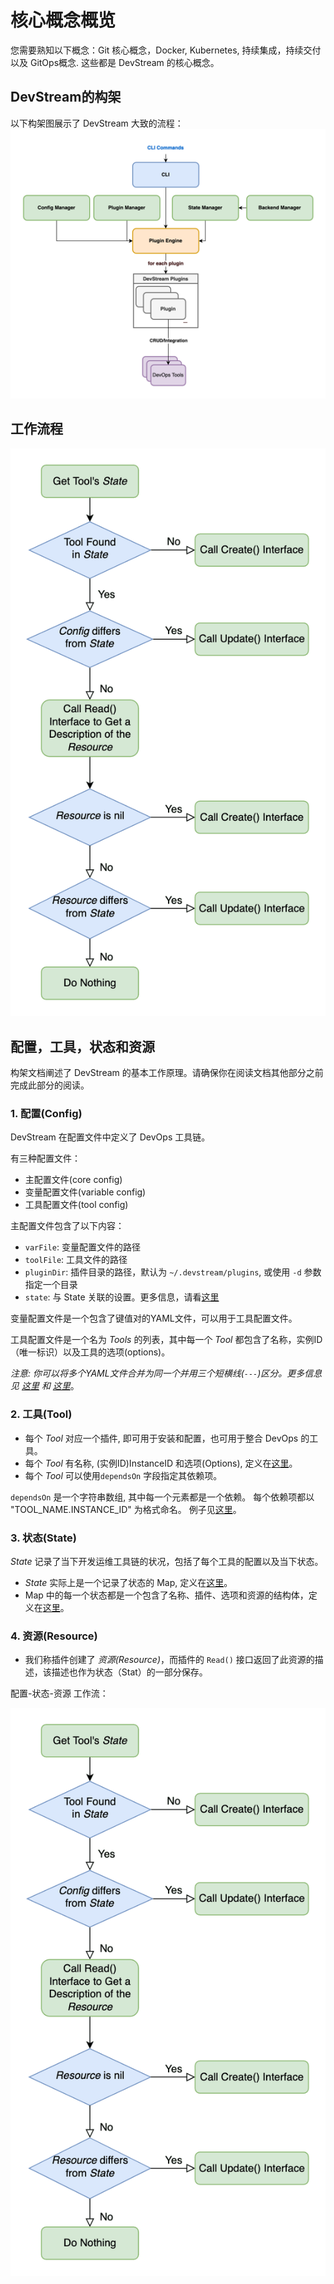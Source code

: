 # 核心概念概览

您需要熟知以下概念：Git 核心概念，Docker, Kubernetes, 持续集成，持续交付以及 GitOps概念. 这些都是 DevStream 的核心概念。

## DevStream的构架

以下构架图展示了 DevStream 大致的流程：
![](../images/architecture-overview.png)

## 工作流程

![config state resource workflow](../images/config_state_resource.png)

## 配置，工具，状态和资源

构架文档阐述了 DevStream 的基本工作原理。请确保你在阅读文档其他部分之前完成此部分的阅读。

### 1. 配置(Config)

DevStream 在配置文件中定义了 DevOps 工具链。

有三种配置文件：

- 主配置文件(core config)
- 变量配置文件(variable config)
- 工具配置文件(tool config)

主配置文件包含了以下内容：

- `varFile`: 变量配置文件的路径
- `toolFile`: 工具文件的路径
- `pluginDir`: 插件目录的路径，默认为 `~/.devstream/plugins`, 或使用 `-d` 参数指定一个目录
- `state`: 与 State 关联的设置。更多信息，请看[这里](./stateconfig.md)

变量配置文件是一个包含了键值对的YAML文件，可以用于工具配置文件。

工具配置文件是一个名为 _Tools_ 的列表，其中每一个 _Tool_ 都包含了名称，实例ID（唯一标识）以及工具的选项(options)。

_注意: 你可以将多个YAML文件合并为同一个并用三个短横线(`---`)区分。更多信息见 [这里](https://stackoverflow.com/questions/50788277/why-3-dashes-hyphen-in-yaml-file) 和 [这里](https://www.javatpoint.com/yaml-structure)_。

### 2. 工具(Tool)

- 每个 _Tool_ 对应一个插件, 即可用于安装和配置，也可用于整合 DevOps 的工具。
- 每个 _Tool_ 有名称, (实例ID)InstanceID 和选项(Options), 定义在[这里](https://github.com/devstream-io/devstream/blob/main/internal/pkg/configmanager/toolconfig.go#L13)。
- 每个 _Tool_ 可以使用`dependsOn` 字段指定其依赖项。

 `dependsOn` 是一个字符串数组, 其中每一个元素都是一个依赖。 每个依赖项都以 "TOOL_NAME.INSTANCE_ID" 为格式命名。
例子见[这里](https://github.com/devstream-io/devstream/blob/main/examples/quickstart.yaml#L22)。

### 3. 状态(State)

_State_ 记录了当下开发运维工具链的状况，包括了每个工具的配置以及当下状态。

- _State_ 实际上是一个记录了状态的 Map, 定义在[这里](https://github.com/devstream-io/devstream/blob/main/internal/pkg/statemanager/state.go#L24)。
- Map 中的每一个状态都是一个包含了名称、插件、选项和资源的结构体，定义在[这里](https://github.com/devstream-io/devstream/blob/main/internal/pkg/statemanager/state.go#L16)。

### 4. 资源(Resource)

- 我们称插件创建了 _资源(Resource)_，而插件的 `Read()` 接口返回了此资源的描述，该描述也作为状态（Stat）的一部分保存。

配置-状态-资源 工作流：

![config state resource workflow](../images/config_state_resource.png)
